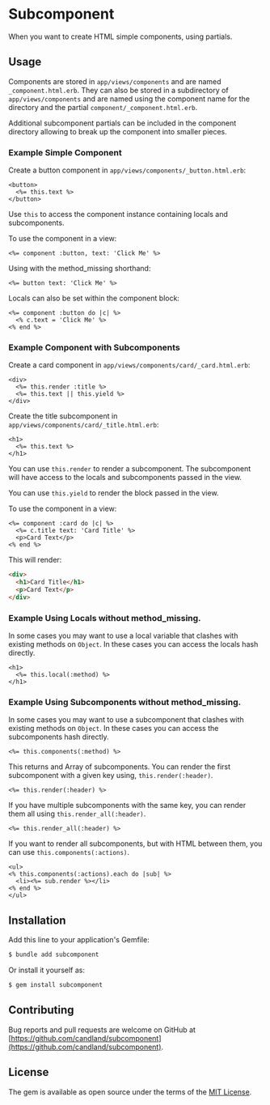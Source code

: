 # Subcomponent

When you want to create HTML simple components, using partials.

## Usage

Components are stored in `app/views/components` and are named `_component.html.erb`.
They can also be stored in a subdirectory of `app/views/components` and are named using the component name for the directory and the partial `component/_component.html.erb`.

Additional subcomponent partials can be included in the component directory allowing
to break up the component into smaller pieces.

### Example Simple Component

Create a button component in `app/views/components/_button.html.erb`:
```erb
<button>
  <%= this.text %>
</button>
```

Use `this` to access the component instance containing locals and subcomponents.

To use the component in a view:
```erb
<%= component :button, text: 'Click Me' %>
```

Using with the method_missing shorthand:
```erb
<%= button text: 'Click Me' %>
```

Locals can also be set within the component block:
```erb
<%= component :button do |c| %>
  <% c.text = 'Click Me' %>
<% end %>
```

### Example Component with Subcomponents

Create a card component in `app/views/components/card/_card.html.erb`:
```erb
<div>
  <%= this.render :title %>
  <%= this.text || this.yield %>
</div>
```

Create the title subcomponent in `app/views/components/card/_title.html.erb`:
```erb
<h1>
  <%= this.text %>
</h1>
```

You can use `this.render` to render a subcomponent. The subcomponent will have access
to the locals and subcomponents passed in the view.

You can use `this.yield` to render the block passed in the view.

To use the component in a view:
```erb
<%= component :card do |c| %>
  <%= c.title text: 'Card Title' %>
  <p>Card Text</p>
<% end %>
```

This will render:
```html
<div>
  <h1>Card Title</h1>
  <p>Card Text</p>
</div>
```

### Example Using Locals without method_missing.

In some cases you may want to use a local variable that
clashes with existing methods on `Object`. In these cases you can access
the locals hash directly.
```erb
<h1>
  <%= this.local(:method) %>
</h1>
```

### Example Using Subcomponents without method_missing.

In some cases you may want to use a subcomponent that
clashes with existing methods on `Object`. In these cases you can access
the subcomponents hash directly.
```erb
<%= this.components(:method) %>
```

This returns and Array of subcomponents. You can render the first subcomponent with
a given key using, `this.render(:header)`.
```erb
<%= this.render(:header) %>
```

If you have multiple subcomponents with the same key, you can render them all using
`this.render_all(:header)`.
```erb
<%= this.render_all(:header) %>
```

If you want to render all subcomponents, but with HTML between them,
you can use `this.components(:actions)`.
```erb
<ul>
<% this.components(:actions).each do |sub| %>
  <li><%= sub.render %></li>
<% end %>
</ul>
```

## Installation

Add this line to your application's Gemfile:
```bash
$ bundle add subcomponent
```

Or install it yourself as:
```bash
$ gem install subcomponent
```

## Contributing

Bug reports and pull requests are welcome on GitHub at [https://github.com/candland/subcomponent](https://github.com/candland/subcomponent).

## License

The gem is available as open source under the terms of the [MIT License](https://opensource.org/licenses/MIT).
